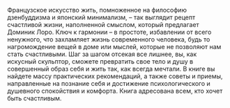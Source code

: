 <!--2025-09-01 16:07:20--><!--pdate:2005-->
Французское искусство жить, помноженное на философию дзенбуддизма и японский минимализм, – так выглядит рецепт счастливой жизни, наполненной смыслом, который предлагает Доминик Лоро. Ключ к гармонии – в простоте, избавлении от всего ненужного, что захламляет жизнь современного человека, будь то нагромождение вещей в доме или мыслей, которые не позволяют нам стать счастливыми. Шаг за шагом отсекая все лишнее, вы, как искусный скульптор, сможете превратить свое тело и душу в совершенный образ себя и жить так, как всегда мечтали. В книге вы найдете массу практических рекомендаций, а также советы и приемы, направленные на познание себя и достижение психологического и душевного спокойствия и комфорта. Книга адресована всем, кто хочет быть счастливым.
